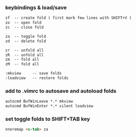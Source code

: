 

### keybindings & load/save

```markdown
zf 	-- create fold ( first mark few lines with SHIFT+V )
zo 	-- open fold
zc 	-- close fold

za 	-- toggle fold
zd 	-- delete fold

zr 	-- unfold all
zR 	-- unfold all
zm 	-- fold all
zM 	-- fold all

:mkview		-- save folds
:loadview	-- restore folds
```

### add to .vimrc to autosave and autoload folds

```markdown
autocmd BufWinLeave *.* mkview
autocmd BufWinEnter *.* silent loadview
```

### set toggle folds to SHIFT+TAB key

```markdown
nnoremap <s-tab> za
```




